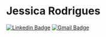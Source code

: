# Jessica Rodrigues

[![Linkedin Badge](https://img.shields.io/badge/-Jessica%20Rodrigues-6633cc?style=flat-square&logo=Linkedin&logoColor=white&link=https://www.linkedin.com/in/jessica-rodrigues05/)](https://www.linkedin.com/in/jessica-rodrigues05/) 
[![Gmail Badge](https://img.shields.io/badge/-jessirodrigues0501@gmail.com-6633cc?style=flat-square&logo=Gmail&logoColor=white&link=mailto:jessirodrigues0501@gmail.com)](mailto:jessirodrigues0501@gmail.com)
